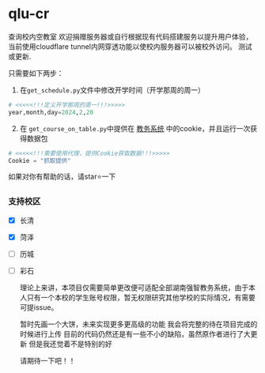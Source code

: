 # qlu-cr
 查询校内空教室
 欢迎捐赠服务器或自行根据现有代码搭建服务以提升用户体验，当前使用cloudflare tunnel内网穿透功能以使校内服务器可以被校外访问。
 测试或更新.
 
只需要如下两步：
1. 在```get_schedule.py```文件中修改开学时间（开学那周的周一）
```python
# <<<<<!!!定义开学那周的周一!!!>>>>>
year,month,day=2024,2,20
```
2. 在 ```get_course_on_table.py```中提供在 [教务系统](http://jwxt-qlu-edu-cn.vpn.qlu.edu.cn/) 中的cookie，并且运行一次获得数据包
```python
# <<<<<!!!需要使用代理，提供Cookie获取数据!!!>>>>>
Cookie = "抓取提供"
```

如果对你有帮助的话，请star⭐一下

### 支持校区
- [x] 长清
- [x] 菏泽
- [ ] 历城
- [ ] 彩石
  
  理论上来讲，本项目仅需要简单更改便可适配全部湖南强智教务系统，由于本人只有一个本校的学生账号权限，暂无权限研究其他学校的实际情况，有需要可提issue。
  
  暂时先画一个大饼，未来实现更多更高级的功能
  我会将完整的待在项目完成的时候进行上传
  目前的代码仍然还是有一些不小的缺陷，虽然原作者进行了大更新
  但是我还觉着不是特别的好
  
  请期待一下吧！！
